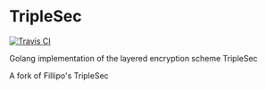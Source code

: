 TripleSec
=========

[![Travis CI](https://travis-ci.org/keybase/go-triplesec-insecure.svg?branch=master)](https://travis-ci.org/keybase/go-triplesec-insecure)

Golang implementation of the layered encryption scheme TripleSec

A fork of Fillipo's TripleSec
